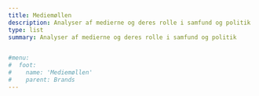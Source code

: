 ```yaml
---
title: Mediemøllen
description: Analyser af medierne og deres rolle i samfund og politik
type: list
summary: Analyser af medierne og deres rolle i samfund og politik


#menu:
#  foot:
#    name: 'Mediemøllen'
#    parent: Brands
---
```

